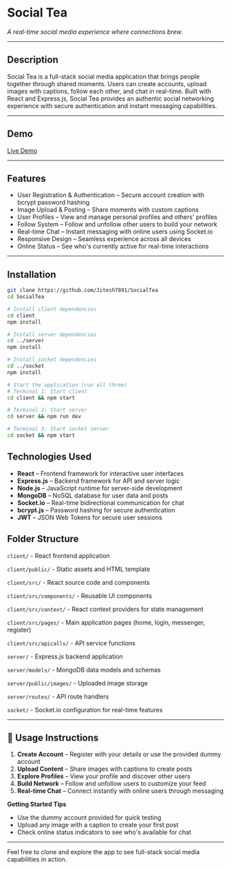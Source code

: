 # Social Tea
*A real-time social media experience where connections brew.*

---

## Description
Social Tea is a full-stack social media application that brings people together through shared moments. Users can create accounts, upload images with captions, follow each other, and chat in real-time. Built with React and Express.js, Social Tea provides an authentic social networking experience with secure authentication and instant messaging capabilities.

---

## Demo
[Live Demo](https://socialtea.onrender.com/)

---

## Features
- User Registration & Authentication – Secure account creation with bcrypt password hashing
- Image Upload & Posting – Share moments with custom captions
- User Profiles – View and manage personal profiles and others' profiles
- Follow System – Follow and unfollow other users to build your network
- Real-time Chat – Instant messaging with online users using Socket.io
- Responsive Design – Seamless experience across all devices
- Online Status – See who's currently active for real-time interactions

---

## Installation
```bash
git clone https://github.com/Jitesh7891/SocialTea
cd SocialTea

# Install client dependencies
cd client
npm install

# Install server dependencies
cd ../server
npm install

# Install socket dependencies
cd ../socket
npm install

# Start the application (run all three)
# Terminal 1: Start client
cd client && npm start

# Terminal 2: Start server
cd server && npm run dev

# Terminal 3: Start socket server
cd socket && npm start
```

## Technologies Used
- **React** – Frontend framework for interactive user interfaces
- **Express.js** – Backend framework for API and server logic
- **Node.js** – JavaScript runtime for server-side development
- **MongoDB** – NoSQL database for user data and posts
- **Socket.io** – Real-time bidirectional communication for chat
- **bcrypt.js** – Password hashing for secure authentication
- **JWT** – JSON Web Tokens for secure user sessions

## Folder Structure
`client/` - React frontend application

`client/public/` - Static assets and HTML template

`client/src/` - React source code and components

`client/src/components/` - Reusable UI components

`client/src/context/` - React context providers for state management

`client/src/pages/` - Main application pages (home, login, messenger, register)

`client/src/apicalls/` - API service functions

`server/` - Express.js backend application

`server/models/` - MongoDB data models and schemas

`server/public/images/` - Uploaded image storage

`server/routes/` - API route handlers

`socket/` - Socket.io configuration for real-time features

---

## 🧪 Usage Instructions
1. **Create Account** – Register with your details or use the provided dummy account
2. **Upload Content** – Share images with captions to create posts
3. **Explore Profiles** – View your profile and discover other users
4. **Build Network** – Follow and unfollow users to customize your feed
5. **Real-time Chat** – Connect instantly with online users through messaging

**Getting Started Tips**  
- Use the dummy account provided for quick testing
- Upload any image with a caption to create your first post
- Check online status indicators to see who's available for chat

---

Feel free to clone and explore the app to see full-stack social media capabilities in action.
